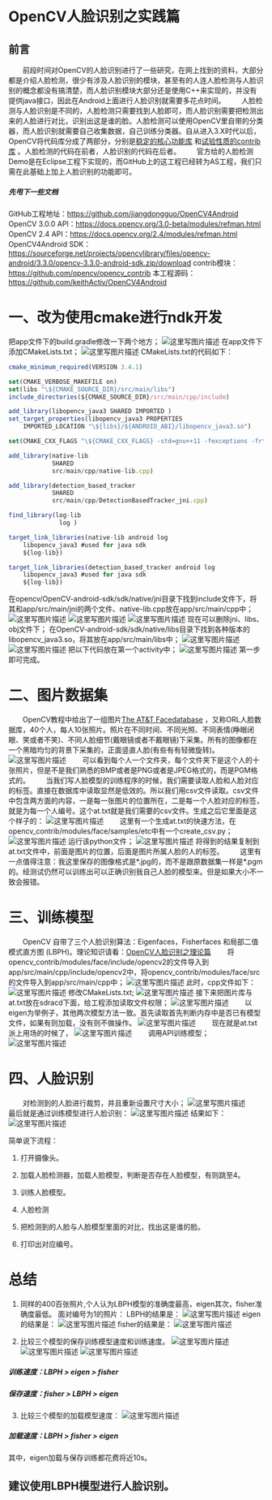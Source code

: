# OpenCV人脸识别之实践篇 
## 前言
&emsp;&emsp;前段时间对OpenCV的人脸识别进行了一些研究，在网上找到的资料，大部分都是介绍人脸检测，很少有涉及人脸识别的模块，甚至有的人连人脸检测与人脸识别的概念都没有搞清楚，而人脸识别模块大部分还是使用C++来实现的，并没有提供java接口，因此在Android上面进行人脸识别就需要多花点时间。
&emsp;&emsp;人脸检测与人脸识别是不同的，人脸检测只需要找到人脸即可，而人脸识别需要把检测出来的人脸进行对比，识别出这是谁的脸。人脸检测可以使用OpenCV里自带的分类器，而人脸识别就需要自己收集数据，自己训练分类器。自从进入3.X时代以后，OpenCV将代码库分成了两部分，分别是[稳定的核心功能库](https://sourceforge.net/projects/opencvlibrary/files/opencv-android/3.3.0/opencv-3.3.0-android-sdk.zip/download) 和[试验性质的contrib库](https://github.com/opencv/opencv_contrib) 。人脸检测的代码在前者，人脸识别的代码在后者。
&emsp;&emsp;官方给的人脸检测Demo是在Eclipse工程下实现的，而GitHub上的这工程已经转为AS工程，我们只需在此基础上加上人脸识别的功能即可。
##### 先甩下一些文档
GitHub工程地址：https://github.com/jiangdongguo/OpenCV4Android
OpenCV 3.0.0 API：https://docs.opencv.org/3.0-beta/modules/refman.html
OpenCV 2.4 API：https://docs.opencv.org/2.4/modules/refman.html
OpenCV4Android SDK：https://sourceforge.net/projects/opencvlibrary/files/opencv-android/3.3.0/opencv-3.3.0-android-sdk.zip/download
contrib模块：https://github.com/opencv/opencv_contrib
本工程源码：https://github.com/keithActiv/OpenCV4Android

# 一、改为使用cmake进行ndk开发
把app文件下的build.gradle修改一下两个地方；
![这里写图片描述](http://img.blog.csdn.net/20180215190513541?watermark/2/text/aHR0cDovL2Jsb2cuY3Nkbi5uZXQvcXFfMzYyOTkyMTA=/font/5a6L5L2T/fontsize/400/fill/I0JBQkFCMA==/dissolve/70)
在app文件下添加CMakeLists.txt；
![这里写图片描述](http://img.blog.csdn.net/20180215191214959?watermark/2/text/aHR0cDovL2Jsb2cuY3Nkbi5uZXQvcXFfMzYyOTkyMTA=/font/5a6L5L2T/fontsize/400/fill/I0JBQkFCMA==/dissolve/70)
CMakeLists.txt的代码如下：
```js
cmake_minimum_required(VERSION 3.4.1)

set(CMAKE_VERBOSE_MAKEFILE on)
set(libs "\${CMAKE_SOURCE_DIR}/src/main/libs")
include_directories(${CMAKE_SOURCE_DIR}/src/main/cpp/include)

add_library(libopencv_java3 SHARED IMPORTED )
set_target_properties(libopencv_java3 PROPERTIES
    IMPORTED_LOCATION "\${libs}/${ANDROID_ABI}/libopencv_java3.so")

set(CMAKE_CXX_FLAGS "\${CMAKE_CXX_FLAGS} -std=gnu++11 -fexceptions -frtti")

add_library(native-lib
            SHARED
            src/main/cpp/native-lib.cpp)

add_library(detection_based_tracker
            SHARED
            src/main/cpp/DetectionBasedTracker_jni.cpp)

find_library(log-lib
              log )

target_link_libraries(native-lib android log
    libopencv_java3 #used for java sdk
    ${log-lib})

target_link_libraries(detection_based_tracker android log
    libopencv_java3 #used for java sdk
    ${log-lib})
```
在opencv/OpenCV-android-sdk/sdk/native/jni目录下找到include文件下，将其和app/src/main/jni的两个文件、native-lib.cpp放在app/src/main/cpp中；
![这里写图片描述](http://img.blog.csdn.net/20180215194417988?watermark/2/text/aHR0cDovL2Jsb2cuY3Nkbi5uZXQvcXFfMzYyOTkyMTA=/font/5a6L5L2T/fontsize/400/fill/I0JBQkFCMA==/dissolve/70)
![这里写图片描述](http://img.blog.csdn.net/20180215194352417?watermark/2/text/aHR0cDovL2Jsb2cuY3Nkbi5uZXQvcXFfMzYyOTkyMTA=/font/5a6L5L2T/fontsize/400/fill/I0JBQkFCMA==/dissolve/70)
![这里写图片描述](http://img.blog.csdn.net/20180215194441393?watermark/2/text/aHR0cDovL2Jsb2cuY3Nkbi5uZXQvcXFfMzYyOTkyMTA=/font/5a6L5L2T/fontsize/400/fill/I0JBQkFCMA==/dissolve/70)
现在可以删除jni、libs、obj文件下；
在OpenCV-android-sdk/sdk/native/libs目录下找到各种版本的libopencv_java3.so，将其放在app/src/main/libs中；
![这里写图片描述](http://img.blog.csdn.net/20180215193416530?watermark/2/text/aHR0cDovL2Jsb2cuY3Nkbi5uZXQvcXFfMzYyOTkyMTA=/font/5a6L5L2T/fontsize/400/fill/I0JBQkFCMA==/dissolve/70)
![这里写图片描述](http://img.blog.csdn.net/20180215193348285?watermark/2/text/aHR0cDovL2Jsb2cuY3Nkbi5uZXQvcXFfMzYyOTkyMTA=/font/5a6L5L2T/fontsize/400/fill/I0JBQkFCMA==/dissolve/70)
把以下代码放在第一个activity中；
![这里写图片描述](http://img.blog.csdn.net/20180215195215299?watermark/2/text/aHR0cDovL2Jsb2cuY3Nkbi5uZXQvcXFfMzYyOTkyMTA=/font/5a6L5L2T/fontsize/400/fill/I0JBQkFCMA==/dissolve/70)
第一步即可完成。
# 二、图片数据集
&emsp;&emsp;OpenCV教程中给出了一组图片[The AT&T Facedatabase](http://www.cl.cam.ac.uk/Research/DTG/attarchive/pub/data/att_faces.zip) ，又称ORL人脸数据库，40个人，每人10张照片。照片在不同时间、不同光照、不同表情(睁眼闭眼、笑或者不笑)、不同人脸细节(戴眼镜或者不戴眼镜)下采集。所有的图像都在一个黑暗均匀的背景下采集的，正面竖直人脸(有些有有轻微旋转)。
![这里写图片描述](http://img.blog.csdn.net/20180215200345995?watermark/2/text/aHR0cDovL2Jsb2cuY3Nkbi5uZXQvcXFfMzYyOTkyMTA=/font/5a6L5L2T/fontsize/400/fill/I0JBQkFCMA==/dissolve/70)
&emsp;&emsp;可以看到每个人一个文件夹，每个文件夹下是这个人的十张照片，但是不是我们熟悉的BMP或者是PNG或者是JPEG格式的，而是PGM格式的。
&emsp;&emsp;当我们写人脸模型的训练程序的时候，我们需要读取人脸和人脸对应的标签。直接在数据库中读取显然是低效的。所以我们用csv文件读取。csv文件中包含两方面的内容，一是每一张图片的位置所在，二是每一个人脸对应的标签，就是为每一个人编号。这个at.txt就是我们需要的csv文件。生成之后它里面是这个样子的：
![这里写图片描述](http://img.blog.csdn.net/20180215202345919?watermark/2/text/aHR0cDovL2Jsb2cuY3Nkbi5uZXQvcXFfMzYyOTkyMTA=/font/5a6L5L2T/fontsize/400/fill/I0JBQkFCMA==/dissolve/70)
&emsp;&emsp;这里有一个生成at.txt的快速方法，在opencv_contrib/modules/face/samples/etc中有一个create_csv.py；
![这里写图片描述](http://img.blog.csdn.net/20180215201105162?watermark/2/text/aHR0cDovL2Jsb2cuY3Nkbi5uZXQvcXFfMzYyOTkyMTA=/font/5a6L5L2T/fontsize/400/fill/I0JBQkFCMA==/dissolve/70)
运行该python文件；
![这里写图片描述](http://img.blog.csdn.net/20180215202025978?watermark/2/text/aHR0cDovL2Jsb2cuY3Nkbi5uZXQvcXFfMzYyOTkyMTA=/font/5a6L5L2T/fontsize/400/fill/I0JBQkFCMA==/dissolve/70)
将得到的结果复制到at.txt文件中，前面是图片的位置，后面是图片所属人脸的人的标签。
&emsp;&emsp;这里有一点值得注意：我这里保存的图像格式是\*.jpg的，而不是跟原数据集一样是*.pgm的。经测试仍然可以训练出可以正确识别我自己人脸的模型来。但是如果大小不一致会报错。
# 三、训练模型
&emsp;&emsp;OpenCV 自带了三个人脸识别算法：Eigenfaces，Fisherfaces 和局部二值模式直方图 (LBPH)。理论知识请看：[OpenCV人脸识别之理论篇](http://blog.csdn.net/qq_36299210/article/details/79331297)
&emsp;&emsp;将opencv_contrib/modules/face/include/opencv2的文件导入到app/src/main/cpp/include/opencv2中，将opencv_contrib/modules/face/src的文件导入到app/src/main/cpp中；
![这里写图片描述](http://img.blog.csdn.net/20180215203927832?watermark/2/text/aHR0cDovL2Jsb2cuY3Nkbi5uZXQvcXFfMzYyOTkyMTA=/font/5a6L5L2T/fontsize/400/fill/I0JBQkFCMA==/dissolve/70)
此时，cpp文件如下：
![这里写图片描述](http://img.blog.csdn.net/20180215204908219?watermark/2/text/aHR0cDovL2Jsb2cuY3Nkbi5uZXQvcXFfMzYyOTkyMTA=/font/5a6L5L2T/fontsize/400/fill/I0JBQkFCMA==/dissolve/70)
修改CMakeLists.txt;
![这里写图片描述](http://img.blog.csdn.net/2018021520500367?watermark/2/text/aHR0cDovL2Jsb2cuY3Nkbi5uZXQvcXFfMzYyOTkyMTA=/font/5a6L5L2T/fontsize/400/fill/I0JBQkFCMA==/dissolve/70)
接下来把图片库与at.txt放在sdracd下面，给工程添加读取文件权限；
![这里写图片描述](http://img.blog.csdn.net/20180215211244231?watermark/2/text/aHR0cDovL2Jsb2cuY3Nkbi5uZXQvcXFfMzYyOTkyMTA=/font/5a6L5L2T/fontsize/400/fill/I0JBQkFCMA==/dissolve/70)
&emsp;&emsp;以eigen为举例子，其他两次模型方法一致。首先读取首先判断内存中是否已有模型文件，如果有则加载，没有则不做操作。
![这里写图片描述](http://img.blog.csdn.net/20180215215302650?watermark/2/text/aHR0cDovL2Jsb2cuY3Nkbi5uZXQvcXFfMzYyOTkyMTA=/font/5a6L5L2T/fontsize/400/fill/I0JBQkFCMA==/dissolve/70)
&emsp;&emsp;现在就是at.txt派上用场的时候了，
![这里写图片描述](http://img.blog.csdn.net/20180215215516343?watermark/2/text/aHR0cDovL2Jsb2cuY3Nkbi5uZXQvcXFfMzYyOTkyMTA=/font/5a6L5L2T/fontsize/400/fill/I0JBQkFCMA==/dissolve/70)
&emsp;&emsp;调用API训练模型；
![这里写图片描述](http://img.blog.csdn.net/20180215215715786?watermark/2/text/aHR0cDovL2Jsb2cuY3Nkbi5uZXQvcXFfMzYyOTkyMTA=/font/5a6L5L2T/fontsize/400/fill/I0JBQkFCMA==/dissolve/70)
# 四、人脸识别
&emsp;&emsp;对检测到的人脸进行裁剪，并且重新设置尺寸大小；
![这里写图片描述](http://img.blog.csdn.net/20180215221418489?watermark/2/text/aHR0cDovL2Jsb2cuY3Nkbi5uZXQvcXFfMzYyOTkyMTA=/font/5a6L5L2T/fontsize/400/fill/I0JBQkFCMA==/dissolve/70)
&emsp;&emsp;最后就是通过训练模型进行人脸识别：
![这里写图片描述](http://img.blog.csdn.net/20180215220238711?watermark/2/text/aHR0cDovL2Jsb2cuY3Nkbi5uZXQvcXFfMzYyOTkyMTA=/font/5a6L5L2T/fontsize/400/fill/I0JBQkFCMA==/dissolve/70)
结果如下：
![这里写图片描述](http://img.blog.csdn.net/20180215223125308?watermark/2/text/aHR0cDovL2Jsb2cuY3Nkbi5uZXQvcXFfMzYyOTkyMTA=/font/5a6L5L2T/fontsize/400/fill/I0JBQkFCMA==/dissolve/70)

简单说下流程：

1. 打开摄像头。

2. 加载人脸检测器，加载人脸模型，判断是否存在人脸模型，有则跳至4。

3. 训练人脸模型。

4. 人脸检测

5. 把检测到的人脸与人脸模型里面的对比，找出这是谁的脸。

6. 打印出对应编号。

# 总结
1. 同样的400百张照片,个人认为LBPH模型的准确度最高，eigen其次，fisher准确度最低。
面对编号为1的照片：
LBPH的结果是：
![这里写图片描述](http://img.blog.csdn.net/20180215225522992?watermark/2/text/aHR0cDovL2Jsb2cuY3Nkbi5uZXQvcXFfMzYyOTkyMTA=/font/5a6L5L2T/fontsize/400/fill/I0JBQkFCMA==/dissolve/70)
eigen的结果是：
![这里写图片描述](http://img.blog.csdn.net/20180215225545407?watermark/2/text/aHR0cDovL2Jsb2cuY3Nkbi5uZXQvcXFfMzYyOTkyMTA=/font/5a6L5L2T/fontsize/400/fill/I0JBQkFCMA==/dissolve/70)
fisher的结果是：
![这里写图片描述](http://img.blog.csdn.net/20180215225606537?watermark/2/text/aHR0cDovL2Jsb2cuY3Nkbi5uZXQvcXFfMzYyOTkyMTA=/font/5a6L5L2T/fontsize/400/fill/I0JBQkFCMA==/dissolve/70)

2. 比较三个模型的保存训练模型速度和训练速度。
![这里写图片描述](http://img.blog.csdn.net/20180215223708279?watermark/2/text/aHR0cDovL2Jsb2cuY3Nkbi5uZXQvcXFfMzYyOTkyMTA=/font/5a6L5L2T/fontsize/400/fill/I0JBQkFCMA==/dissolve/70)
![这里写图片描述](http://img.blog.csdn.net/20180215223725534?watermark/2/text/aHR0cDovL2Jsb2cuY3Nkbi5uZXQvcXFfMzYyOTkyMTA=/font/5a6L5L2T/fontsize/400/fill/I0JBQkFCMA==/dissolve/70)
![这里写图片描述](http://img.blog.csdn.net/20180215223743539?watermark/2/text/aHR0cDovL2Jsb2cuY3Nkbi5uZXQvcXFfMzYyOTkyMTA=/font/5a6L5L2T/fontsize/400/fill/I0JBQkFCMA==/dissolve/70)

##### 训练速度：LBPH > eigen > fisher

##### 保存速度：fisher > LBPH > eigen
3. 比较三个模型的加载模型速度：
![这里写图片描述](http://img.blog.csdn.net/20180215224352530?watermark/2/text/aHR0cDovL2Jsb2cuY3Nkbi5uZXQvcXFfMzYyOTkyMTA=/font/5a6L5L2T/fontsize/400/fill/I0JBQkFCMA==/dissolve/70)

##### 加载速度：LBPH > fisher > eigen
其中，eigen加载与保存训练都花费将近10s。

## 建议使用LBPH模型进行人脸识别。







